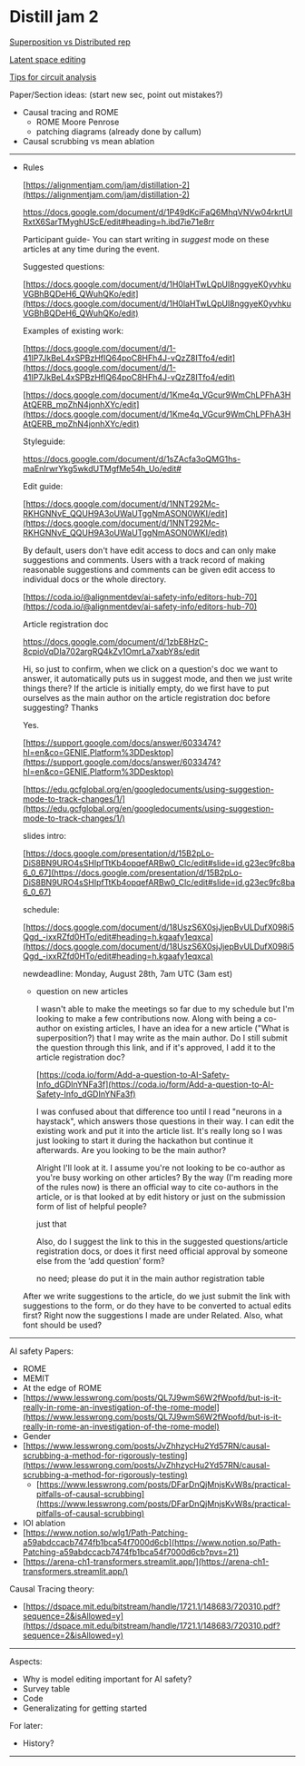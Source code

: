 # Distill jam 2

[Superposition vs Distributed rep](Distill%20jam%202%2003752a34b2ae4ab797f699100e202246/Superposition%20vs%20Distributed%20rep%2079cf2aaec30444aaa76f6c0b6e53f9c9.md)

[Latent space editing](Distill%20jam%202%2003752a34b2ae4ab797f699100e202246/Latent%20space%20editing%202a273b2224144859904ab42acca260d8.md)

[Tips for circuit analysis](Distill%20jam%202%2003752a34b2ae4ab797f699100e202246/Tips%20for%20circuit%20analysis%2042592ca997714dd3bdf1604f24e25a50.md)

Paper/Section ideas: (start new sec, point out mistakes?)

- Causal tracing and ROME
    - ROME Moore Penrose
    - patching diagrams (already done by callum)
- Causal scrubbing vs mean ablation

---

- Rules
    
    [https://alignmentjam.com/jam/distillation-2](https://alignmentjam.com/jam/distillation-2)
    
    https://docs.google.com/document/d/1P49dKciFaQ6MhqVNVw04rkrtUIRxtX6SarTMyghUScE/edit#heading=h.ibd7ie71e8rr
    
    Participant guide- You can start writing in *suggest* mode on these articles at any time during the event.
    
    Suggested questions:
    
    [https://docs.google.com/document/d/1H0laHTwLQpUl8nggyeK0yvhkuVGBhBQDeH6_QWuhQKo/edit](https://docs.google.com/document/d/1H0laHTwLQpUl8nggyeK0yvhkuVGBhBQDeH6_QWuhQKo/edit)
    
    Examples of existing work:
    
    [https://docs.google.com/document/d/1-41IP7JkBeL4xSPBzHfIQ64poC8HFh4J-vQzZ8ITfo4/edit](https://docs.google.com/document/d/1-41IP7JkBeL4xSPBzHfIQ64poC8HFh4J-vQzZ8ITfo4/edit)
    
    [https://docs.google.com/document/d/1Kme4q_VGcur9WmChLPFhA3HAtQERB_mpZhN4jonhXYc/edit](https://docs.google.com/document/d/1Kme4q_VGcur9WmChLPFhA3HAtQERB_mpZhN4jonhXYc/edit)
    
    Styleguide:
    
    https://docs.google.com/document/d/1sZAcfa3oQMG1hs-maEnlrwrYkg5wkdUTMgfMe54h_Uo/edit#
    
    Edit guide:
    
    [https://docs.google.com/document/d/1NNT292Mc-RKHGNNvE_QQUH9A3oUWaUTggNmASON0WKI/edit](https://docs.google.com/document/d/1NNT292Mc-RKHGNNvE_QQUH9A3oUWaUTggNmASON0WKI/edit)
    
    By default, users don't have edit access to docs and can only make suggestions and comments. Users with a track record of making reasonable suggestions and comments can be given edit access to individual docs or the whole directory.
    
    [https://coda.io/@alignmentdev/ai-safety-info/editors-hub-70](https://coda.io/@alignmentdev/ai-safety-info/editors-hub-70)
    
    Article registration doc
    
    https://docs.google.com/document/d/1zbE8HzC-8cpioVqDIa702argRQ4kZv1OmrLa7xabY8s/edit
    
    Hi, so just to confirm, when we click on a question's doc we want to answer, it automatically puts us in suggest mode, and then we just write things there? If the article is initially empty, do we first have to put ourselves as the main author on the article registration doc before suggesting? Thanks
    
    Yes.
    
    [https://support.google.com/docs/answer/6033474?hl=en&co=GENIE.Platform%3DDesktop](https://support.google.com/docs/answer/6033474?hl=en&co=GENIE.Platform%3DDesktop)
    
    [https://edu.gcfglobal.org/en/googledocuments/using-suggestion-mode-to-track-changes/1/](https://edu.gcfglobal.org/en/googledocuments/using-suggestion-mode-to-track-changes/1/)
    
    slides intro:
    
    [https://docs.google.com/presentation/d/15B2pLo-DiS8BN9URO4sSHIpfTtKb4opqefARBw0_CIc/edit#slide=id.g23ec9fc8ba6_0_67](https://docs.google.com/presentation/d/15B2pLo-DiS8BN9URO4sSHIpfTtKb4opqefARBw0_CIc/edit#slide=id.g23ec9fc8ba6_0_67)
    
    schedule:
    
    [https://docs.google.com/document/d/18UszS6X0sjJjepBvULDufX098i5Qgd_-ixxRZfd0HTo/edit#heading=h.kgaafy1eqxca](https://docs.google.com/document/d/18UszS6X0sjJjepBvULDufX098i5Qgd_-ixxRZfd0HTo/edit#heading=h.kgaafy1eqxca)
    
    newdeadline: Monday, August 28th, 7am UTC (3am est)
    
    - question on new articles
        
        I wasn't able to make the meetings so far due to my schedule but I'm looking to make a few contributions now. Along with being a co-author on existing articles, I have an idea for a new article ("What is superposition?) that I may write as the main author. Do I still submit the question through this link, and if it's approved, I add it to the article registration doc?
        
        [https://coda.io/form/Add-a-question-to-AI-Safety-Info_dGDInYNFa3f](https://coda.io/form/Add-a-question-to-AI-Safety-Info_dGDInYNFa3f)
        
        I was confused about that difference too until I read "neurons in a haystack", which answers those questions in their way. I can edit the existing work and put it into the article list. It's really long so I was just looking to start it during the hackathon but continue it afterwards. Are you looking to be the main author?
        
        Alright I'll look at it. I assume you're not looking to be co-author as you're busy working on other articles? By the way (I'm reading more of the rules now) is there an official way to cite co-authors in the article, or is that looked at by edit history or just on the submission form of list of helpful people?
        
        just that
        
        Also, do I suggest the link to this in the suggested questions/article registration docs, or does it first need official approval by someone else from the ‘add question’ form?
        
        no need; please do put it in the main author registration table
        
    
    After we write suggestions to the article, do we just submit the link with suggestions to the form, or do they have to be converted to actual edits first? Right now the suggestions I made are under Related.
    Also, what font should be used?
    

---

AI safety Papers:

- ROME
- MEMIT
- At the edge of ROME
- [https://www.lesswrong.com/posts/QL7J9wmS6W2fWpofd/but-is-it-really-in-rome-an-investigation-of-the-rome-model](https://www.lesswrong.com/posts/QL7J9wmS6W2fWpofd/but-is-it-really-in-rome-an-investigation-of-the-rome-model)
- Gender
- [https://www.lesswrong.com/posts/JvZhhzycHu2Yd57RN/causal-scrubbing-a-method-for-rigorously-testing](https://www.lesswrong.com/posts/JvZhhzycHu2Yd57RN/causal-scrubbing-a-method-for-rigorously-testing)
    - [https://www.lesswrong.com/posts/DFarDnQjMnjsKvW8s/practical-pitfalls-of-causal-scrubbing](https://www.lesswrong.com/posts/DFarDnQjMnjsKvW8s/practical-pitfalls-of-causal-scrubbing)
- IOI ablation
- [https://www.notion.so/wlg1/Path-Patching-a59abdccacb7474fb1bca54f7000d6cb](https://www.notion.so/Path-Patching-a59abdccacb7474fb1bca54f7000d6cb?pvs=21)
- [https://arena-ch1-transformers.streamlit.app/](https://arena-ch1-transformers.streamlit.app/)

Causal Tracing theory:

- [https://dspace.mit.edu/bitstream/handle/1721.1/148683/720310.pdf?sequence=2&isAllowed=y](https://dspace.mit.edu/bitstream/handle/1721.1/148683/720310.pdf?sequence=2&isAllowed=y)

---

Aspects:

- Why is model editing important for AI safety?
- Survey table
- Code
- Generalizating for getting started

For later:

- History?

---